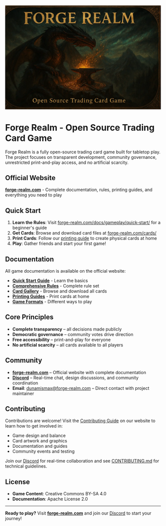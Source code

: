 <p align="center">
  <img src="static/images/forge-realm-main-wide.webp" alt="Forge Realm - Open Source Trading Card Game" width="600" />
</p>

# Forge Realm - Open Source Trading Card Game

Forge Realm is a fully open-source trading card game built for tabletop play. The project focuses on transparent development, community governance, unrestricted print-and-play access, and no artificial scarcity.

## Official Website

**[forge-realm.com](https://forge-realm.com)** - Complete documentation, rules, printing guides, and everything you need to play

## Quick Start

1. **Learn the Rules**: Visit [forge-realm.com/docs/gameplay/quick-start/](https://forge-realm.com/docs/gameplay/quick-start/) for a beginner's guide
2. **Get Cards**: Browse and download card files at [forge-realm.com/cards/](https://forge-realm.com/cards/)
3. **Print Cards**: Follow our [printing guide](https://forge-realm.com/docs/printing/home-printing-guide/) to create physical cards at home
4. **Play**: Gather friends and start your first game!

## Documentation

All game documentation is available on the official website:

- **[Quick Start Guide](https://forge-realm.com/docs/gameplay/quick-start/)** - Learn the basics
- **[Comprehensive Rules](https://forge-realm.com/docs/gameplay/comprehensive-rules/)** - Complete rule set
- **[Card Gallery](https://forge-realm.com/cards/)** - Browse and download all cards
- **[Printing Guides](https://forge-realm.com/docs/printing/)** - Print cards at home
- **[Game Formats](https://forge-realm.com/docs/gameplay/formats/)** - Different ways to play

## Core Principles

- **Complete transparency** – all decisions made publicly
- **Democratic governance** – community votes drive direction
- **Free accessibility** – print-and-play for everyone
- **No artificial scarcity** – all cards available to all players

## Community

- **[forge-realm.com](https://forge-realm.com)** – Official website with complete documentation
- **[Discord](https://discord.gg/KQTY8DfY)** – Real-time chat, design discussions, and community coordination
- **Email**: [dunamismax@forge-realm.com](mailto:dunamismax@forge-realm.com) – Direct contact with project maintainer

## Contributing

Contributions are welcome! Visit the [Contributing Guide](https://forge-realm.com/contributing/) on our website to learn how to get involved in:

- Game design and balance
- Card artwork and graphics
- Documentation and guides
- Community events and testing

Join our [Discord](https://discord.gg/KQTY8DfY) for real-time collaboration and see [CONTRIBUTING.md](CONTRIBUTING.md) for technical guidelines.

## License

- **Game Content**: Creative Commons BY-SA 4.0
- **Documentation**: Apache License 2.0

---

**Ready to play?** Visit **[forge-realm.com](https://forge-realm.com)** and join our [Discord](https://discord.gg/KQTY8DfY) to start your journey!
